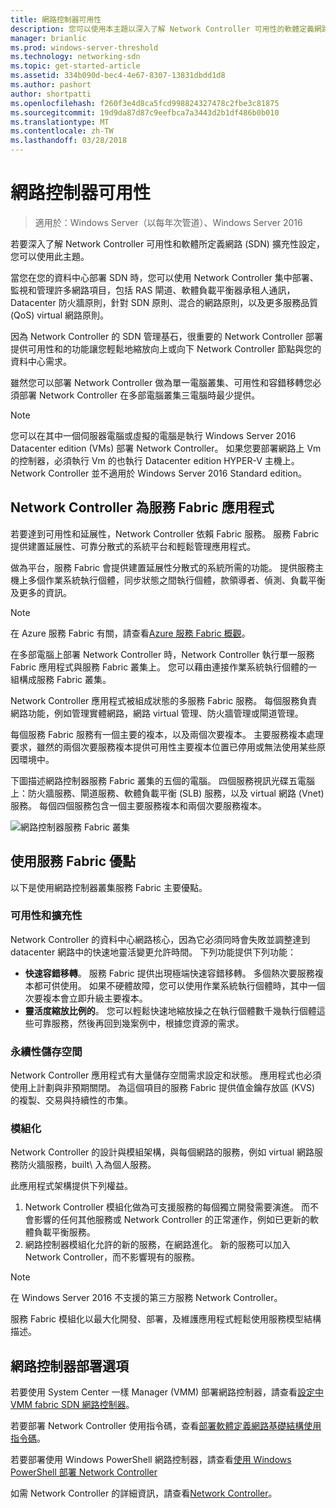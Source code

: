 ```yaml
---
title: 網路控制器可用性
description: 您可以使用本主題以深入了解 Network Controller 可用性的軟體定義網路 (SDN) 在 Windows Server 2016。
manager: brianlic
ms.prod: windows-server-threshold
ms.technology: networking-sdn
ms.topic: get-started-article
ms.assetid: 334b090d-bec4-4e67-8307-13831dbdd1d8
ms.author: pashort
author: shortpatti
ms.openlocfilehash: f260f3e4d8ca5fcd998824327478c2fbe3c81875
ms.sourcegitcommit: 19d9da87d87c9eefbca7a3443d2b1df486b0b010
ms.translationtype: MT
ms.contentlocale: zh-TW
ms.lasthandoff: 03/28/2018
---
```

# <a name="network-controller-high-availability"></a>網路控制器可用性

>適用於：Windows Server（以每年次管道）、Windows Server 2016

若要深入了解 Network Controller 可用性和軟體所定義網路 \(SDN\) 擴充性設定，您可以使用此主題。

當您在您的資料中心部署 SDN 時，您可以使用 Network Controller 集中部署、監視和管理許多網路項目，包括 RAS 閘道、軟體負載平衡器承租人通訊，Datacenter 防火牆原則，針對 SDN 原則、混合的網路原則，以及更多服務品質 \(QoS\) virtual 網路原則。

因為 Network Controller 的 SDN 管理基石，很重要的 Network Controller 部署提供可用性和的功能讓您輕鬆地縮放向上或向下 Network Controller 節點與您的資料中心需求。

雖然您可以部署 Network Controller 做為單一電腦叢集、可用性和容錯移轉您必須部署 Network Controller 在多部電腦叢集三電腦時最少提供。

>[!NOTE]
>您可以在其中一個伺服器電腦或虛擬的電腦是執行 Windows Server 2016 Datacenter edition \(VMs\) 部署 Network Controller。 如果您要部署網路上 Vm 的控制器，必須執行 Vm 的也執行 Datacenter edition HYPER-V 主機上。 Network Controller 並不適用於 Windows Server 2016 Standard edition。

## <a name="network-controller-as-a-service-fabric-application"></a>Network Controller 為服務 Fabric 應用程式

若要達到可用性和延展性，Network Controller 依賴 Fabric 服務。 服務 Fabric 提供建置延展性、可靠分散式的系統平台和輕鬆管理應用程式。

做為平台，服務 Fabric 會提供建置延展性分散式的系統所需的功能。 提供服務主機上多個作業系統執行個體，同步狀態之間執行個體，款領導者、偵測、負載平衡及更多的資訊。

>[!NOTE]
>在 Azure 服務 Fabric 有關，請查看[Azure 服務 Fabric 概觀](https://docs.microsoft.com/azure/service-fabric/service-fabric-overview)。

在多部電腦上部署 Network Controller 時，Network Controller 執行單一服務 Fabric 應用程式與服務 Fabric 叢集上。 您可以藉由連接作業系統執行個體的一組構成服務 Fabric 叢集。

Network Controller 應用程式被組成狀態的多服務 Fabric 服務。 每個服務負責網路功能，例如管理實體網路，網路 virtual 管理、防火牆管理或閘道管理。 

每個服務 Fabric 服務有一個主要的複本，以及兩個次要複本。 主要服務複本處理要求，雖然的兩個次要服務複本提供可用性主要複本位置已停用或無法使用某些原因環境中。

下圖描述網路控制器服務 Fabric 叢集的五個的電腦。 四個服務視訊光碟五電腦上：防火牆服務、閘道服務、軟體負載平衡 \(SLB\) 服務，以及 virtual 網路 \(Vnet\) 服務。  每個四個服務包含一個主要服務複本和兩個次要服務複本。

![網路控制器服務 Fabric 叢集](../../../media/Network-Controller-HA/Network-Controller-HA.jpg)

## <a name="advantages-of-using-service-fabric"></a>使用服務 Fabric 優點

以下是使用網路控制器叢集服務 Fabric 主要優點。

### <a name="high-availability-and-scalability"></a>可用性和擴充性

Network Controller 的資料中心網路核心，因為它必須同時會失敗並調整達到 datacenter 網路中的快速地靈活變更允許時間。 下列功能提供下列功能： 

- **快速容錯移轉**。 服務 Fabric 提供出現極端快速容錯移轉。 多個熱次要服務複本都可供使用。 如果不硬體故障，您可以使用作業系統執行個體時，其中一個次要複本會立即升級主要複本。 
- **靈活度縮放比例的**。 您可以輕鬆快速地縮放操之在執行個體數千幾執行個體這些可靠服務，然後再回到幾案例中，根據您資源的需求。 

### <a name="persistent-storage"></a>永續性儲存空間

Network Controller 應用程式有大量儲存空間需求設定和狀態。 應用程式也必須使用上計劃與非預期關閉。 為這個項目的服務 Fabric 提供值金鑰存放區 \(KVS\) 的複製、交易與持續性的市集。

### <a name="modularity"></a>模組化

Network Controller 的設計與模組架構，與每個網路的服務，例如 virtual 網路服務防火牆服務，built\ 入為個人服務。 

此應用程式架構提供下列權益。

1. Network Controller 模組化做為可支援服務的每個獨立開發需要演進。 而不會影響的任何其他服務或 Network Controller 的正常運作，例如已更新的軟體負載平衡服務。
2. 網路控制器模組化允許的新的服務，在網路進化。 新的服務可以加入 Network Controller，而不影響現有的服務。

>[!NOTE]
>在 Windows Server 2016 不支援的第三方服務 Network Controller。

服務 Fabric 模組化以最大化開發、部署，及維護應用程式輕鬆使用服務模型結構描述。

## <a name="network-controller-deployment-options"></a>網路控制器部署選項

若要使用 System Center 一樣 Manager \(VMM\) 部署網路控制器，請查看[設定中 VMM fabric SDN 網路控制器](https://technet.microsoft.com/system-center-docs/vmm/scenario/sdn-network-controller)。

若要部署 Network Controller 使用指令碼，查看[部署軟體定義網路基礎結構使用指令碼](../../deploy/Deploy-a-Software-Defined-Network-infrastructure-using-scripts.md)。

若要部署使用 Windows PowerShell 網路控制器，請查看[使用 Windows PowerShell 部署 Network Controller](../../deploy/Deploy-Network-Controller-using-Windows-PowerShell.md)

如需 Network Controller 的詳細資訊，請查看[Network Controller](Network-Controller.md)。